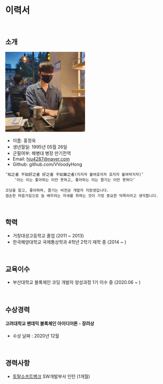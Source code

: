 # 이력서
<br>

## 소개
<img src='./images/profile.jpg' width=50% />

- 이름: 홍정욱
- 생년월일: 1995년 05월 26일
- 군필여부: 해병대 병장 만기전역
- Email: hju4287@naver.com
- Github: github.com/VVoodyHong

```
‘知之者 不如好之者 好之者 不如樂之者(지지자 불여호지자 호지자 불여락지자)’
    ‘아는 이는 좋아하는 이만 못하고, 좋아하는 이는 즐기는 이만 못하다’   

코딩을 알고, 좋아하며, 즐기는 비전공 개발자 지망생입니다.
겸손한 마음가짐으로 늘 배우려는 자세를 취하는 것이 가장 중요한 덕목이라고 생각합니다.
```
<br>

## 학력

- 거창대성고등학교 졸업 (2011 ~ 2013)
- 한국해양대학교 국제통상학과 4학년 2학기 재학 중 (2014 ~ )
<br>

## 교육이수

- 부산대학교 블록체인 코딩 개발자 양성과정 1기 이수 중 (2020.06 ~ )
<br>

## 수상경력

#### 고려대학교 팬데믹 블록체인 아이디어톤 - 장려상

- 수상 날짜 : 2020년 12월
<br>

## 경력사항

- [토탈소프트뱅크](http://www.tsb.co.kr/index.php) SW개발부서 인턴 (1개월)
<br>
